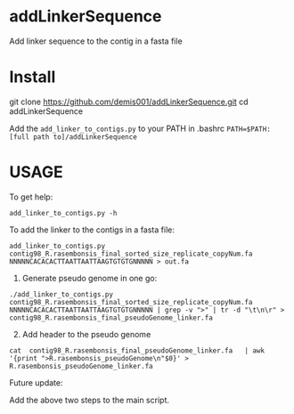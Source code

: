 addLinkerSequence
=================

Add linker sequence to the contig in a fasta file

Install
=======
git clone https://github.com/demis001/addLinkerSequence.git
cd addLinkerSequence

Add the `add_linker_to_contigs.py` to your PATH in .bashrc
`PATH=$PATH:[full path to]/addLinkerSequence`

USAGE
=======
To get help:

```add_linker_to_contigs.py -h```

To add the linker to the contigs in a fasta file:

```add_linker_to_contigs.py  contig98_R.rasembonsis_final_sorted_size_replicate_copyNum.fa  NNNNNCACACACTTAATTAATTAAGTGTGTGNNNNN > out.fa``` 

1. Generate pseudo genome in one go:

```./add_linker_to_contigs.py  contig98_R.rasembonsis_final_sorted_size_replicate_copyNum.fa  NNNNNCACACACTTAATTAATTAAGTGTGTGNNNNN | grep -v ">" | tr -d "\t\n\r" > contig98_R.rasembonsis_final_pseudoGenome_linker.fa```

2. Add header to the pseudo genome

```cat  contig98_R.rasembonsis_final_pseudoGenome_linker.fa   | awk '{print ">R.rasembonsis_pseudoGenome\n"$0}' > R.rasembonsis_pseudoGenome_linker.fa```

Future update:

Add the above two steps to the main script.
